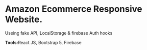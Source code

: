 <h1>Amazon Ecommerce Responsive Website.</h1>
<p>Useing fake API, LocalStorage & firebase Auth hooks </p>
<p><b>Tools:</b>React JS, Bootstrap 5, Firebase </p>

